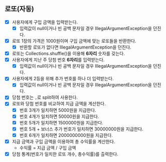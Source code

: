 ## 로또(자동)

- [x] 사용자에게 구입 금액을 입력받는다. 
  - [x] 입력값이 null이거나 빈 공백 문자일 경우 IllegalArgumentException을 던진다. 
- [x] 로또 1장의 가격은 1000원이며 구입 금액에 맞는 로또들을 반환한다.
  - [x] 반환할 로또가 없다면 IllegalArgumentException을 던진다.
- [x] 로또는 Collections.shuffle()을 이용해 **6자리** 숫자를 갖는다.
- [x] 사용자에게 지난 주 당첨 번호 **6자리**를 입력받는다.
  - [x] 입력값이 null이거나 빈 공백 문자일 경우 IllegalArgumentException을 던진다.
- [x] 사용자에게 2등을 위해 추가 번호를 하나 더 입력받는다.
  - [x] 입력값이 null이거나 빈 공백 문자일 경우 IllegalArgumentException을 던진다.
- [x] 당첨 번호는 `,`로 split하여 사용한다.
- [x] 로또와 당첨 번호를 비교하여 지급 금액을 계산한다.
  - [x] 번호 3개가 일치하면 5000원을 지급한다.
  - [x] 번호 4개가 일치하면 50000원을 지급한다.
  - [x] 번호 5개가 일치하면 1500000원을 지급한다.
  - [x] 번호 5개 + 보너스 추가 번호가 일치하면 30000000원을 지급한다.
  - [x] 번호 6개가 일치하면 2000000000원을 지급한다.
- [x] 지급 금액과 구입 금액을 이용하여 총 수익률을 계산한다.
  - 수익률 = 지급 금액 / 구입 금액
- [x] 당첨 통계(번호가 일치한 로또 개수, 총수익률)를 츨력한다.
